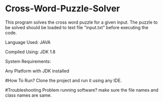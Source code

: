 # Cross-Word-Puzzle-Solver
This program solves the cross word puzzle for a given input. The puzzle to be solved should be loaded to text file "input.txt" before executing the code.

Language Used: JAVA

Compiled Using: JDK 1.8

System Requirements:

Any Platform with JDK installed

#How To Run? Clone the project and run it using any IDE.

#Troubleshooting Problem running software? make sure the file names and class names are same.
